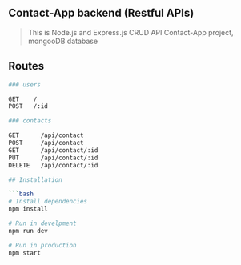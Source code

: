## Contact-App backend (Restful APIs)

> This is Node.js and Express.js CRUD API Contact-App project, mongooDB database 

## Routes

```bash
### users

GET    /
POST   /:id

### contacts

GET      /api/contact
POST     /api/contact
GET      /api/contact/:id
PUT      /api/contact/:id
DELETE   /api/contact/:id

## Installation

```bash
# Install dependencies 
npm install

# Run in develpment
npm run dev

# Run in production
npm start
```